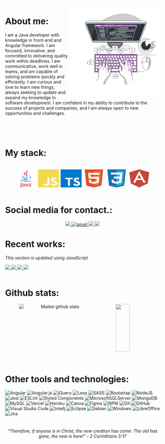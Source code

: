 
<div><img src="./imagens/Code typing-bro.svg" min-width="300px" max-width="300px" width="300px" align="right">
</div>
<div>

# About me:

  I am a Java developer with knowledge in front-end and Angular framework. I am focused, innovative, and committed to delivering quality work within deadlines. I am communicative, work well in teams, and am capable of solving problems quickly and efficiently. I am curious and love to learn new things, always seeking to update and expand my knowledge in software development. I am confident in my ability to contribute to the success of projects and companies, and I am always open to new opportunities and challenges.</div><br>
  <br>
  <br>

# My stack:

<div style="display: inline_block" align="center"><br>
  <img align="center" alt="Java" height="60" width="70" src="https://raw.githubusercontent.com/devicons/devicon/1119b9f84c0290e0f0b38982099a2bd027a48bf1/icons/java/java-original-wordmark.svg">
   <img align="center" alt="Javascript" height="60" width="70" src="https://raw.githubusercontent.com/devicons/devicon/1119b9f84c0290e0f0b38982099a2bd027a48bf1/icons/javascript/javascript-plain.svg">
 <img align="center" alt="Typescript" height="60" width="70" src="https://raw.githubusercontent.com/devicons/devicon/1119b9f84c0290e0f0b38982099a2bd027a48bf1/icons/typescript/typescript-original.svg">
  <img align="center" alt="HTML" height="60" width="70" src="https://raw.githubusercontent.com/devicons/devicon/master/icons/html5/html5-original.svg">
  <img align="center" alt="CSS" height="60" width="70" src="https://raw.githubusercontent.com/devicons/devicon/master/icons/css3/css3-original.svg">
  <img align="center" alt="Angular" height="60" width="70" src="https://raw.githubusercontent.com/devicons/devicon/1119b9f84c0290e0f0b38982099a2bd027a48bf1/icons/angularjs/angularjs-plain.svg">
</div>
<br>

# Social media for contact.:
<div align="center">

<a href="https://www.linkedin.com/in/maikel-grutzmann/">
<img src="https://img.shields.io/badge/linkedin-%230077B5.svg?style=for-the-badge&logo=linkedin&logoColor=white"/>
</a>
<a href="mailto:maike.grutzmann@gmail.com">
<img alt="gmail"src="https://img.shields.io/badge/gmail-%230077B5.svg?style=for-the-badge&logo=gmail&logoColor=white"/>
</a>
<a href="https://www.instagram.com/grietzmann/">
<img src="https://img.shields.io/badge/instagram-%230077B5.svg?style=for-the-badge&logo=instagram&logoColor=white"/>
</a>
<a href="https://twitter.com/grutzmann_dev">
<img src="https://img.shields.io/badge/twitter-%230077B5.svg?style=for-the-badge&logo=twitter&logoColor=white"/>
</a>
</div>

# **Recent works:**
*This section is updated using JavaScript.*

<a href="https://github.com/grutzmanndev/cv">
    <img height=100 src="https://github-readme-stats.vercel.app/api/pin/?username=grutzmanndev&repo=cv&theme=moltack&border_radius=20"/>
  </a>
<a href="https://github.com/grutzmanndev/java-no-fedora-38">
    <img height=100 src="https://github-readme-stats.vercel.app/api/pin/?username=grutzmanndev&repo=java-no-fedora-38&theme=moltack&border_radius=20"/>
  </a>
<a href="https://github.com/grutzmanndev/dash-to-panel">
    <img height=100 src="https://github-readme-stats.vercel.app/api/pin/?username=grutzmanndev&repo=dash-to-panel&theme=moltack&border_radius=20"/>
  </a>
<a href="https://github.com/grutzmanndev/privateGPT">
    <img height=100 src="https://github-readme-stats.vercel.app/api/pin/?username=grutzmanndev&repo=privateGPT&theme=moltack&border_radius=20"/>
  </a>

<br>
<br>

# Github stats:
<div align="center">
  <div style="display: flex; justify-content: center; align-items: center;">
    <img style="width: 50%; height: 155px; object-fit: contain; margin-right: 10px;" src="https://github-readme-stats.vercel.app/api?username=grutzmanndev&show_icons=true&count_private=true&hide_border=true&title_color=9F5CC0&icon_color=9F5CC0&text_color=9F5CC0&bg_color=0d1117" alt="Maikel github stats" />
    <img style="width: 30%; height: 155px; object-fit: contain;" src="https://github-readme-stats.vercel.app/api/top-langs/?username=grutzmanndev&langs_count=10&count_private=true&layout=compact&hide_border=true&title_color=9F5CC0&text_color=9F5CC0&bg_color=0d1117" />
  </div>
</div>

<br>
<br>

# Other tools and technologies:

![Angular](https://img.shields.io/badge/angular-%23DD0031.svg?style=for-the-badge&logo=angular&logoColor=white)
![Angular.js](https://img.shields.io/badge/angular.js-%23E23237.svg?style=for-the-badge&logo=angularjs&logoColor=white)
![jQuery](https://img.shields.io/badge/jquery-%230769AD.svg?style=for-the-badge&logo=jquery&logoColor=white)
![Less](https://img.shields.io/badge/less-2B4C80?style=for-the-badge&logo=less&logoColor=white)
![SASS](https://img.shields.io/badge/SASS-hotpink.svg?style=for-the-badge&logo=SASS&logoColor=white)
![Bootstrap](https://img.shields.io/badge/bootstrap-%23563D7C.svg?style=for-the-badge&logo=bootstrap&logoColor=white)
![NodeJS](https://img.shields.io/badge/node.js-6DA55F?style=for-the-badge&logo=node.js&logoColor=white)
![Jest](https://img.shields.io/badge/-jest-%23C21325?style=for-the-badge&logo=jest&logoColor=white)
![ESLint](https://img.shields.io/badge/ESLint-4B3263?style=for-the-badge&logo=eslint&logoColor=white)
![Styled Components](https://img.shields.io/badge/styled--components-DB7093?style=for-the-badge&logo=styled-components&logoColor=white)
![MicrosoftSQLServer](https://img.shields.io/badge/Microsoft%20SQL%20Sever-CC2927?style=for-the-badge&logo=microsoft%20sql%20server&logoColor=white)
![MongoDB](https://img.shields.io/badge/MongoDB-%234ea94b.svg?style=for-the-badge&logo=mongodb&logoColor=white)
![MySQL](https://img.shields.io/badge/mysql-%2300f.svg?style=for-the-badge&logo=mysql&logoColor=white)
![Vercel](https://img.shields.io/badge/vercel-%23000000.svg?style=for-the-badge&logo=vercel&logoColor=white)
![Heroku](https://img.shields.io/badge/heroku-%23430098.svg?style=for-the-badge&logo=heroku&logoColor=white)
![Canva](https://img.shields.io/badge/Canva-%2300C4CC.svg?style=for-the-badge&logo=Canva&logoColor=white)
![Figma](https://img.shields.io/badge/figma-%23F24E1E.svg?style=for-the-badge&logo=figma&logoColor=white) 
![NPM](https://img.shields.io/badge/NPM-%23000000.svg?style=for-the-badge&logo=npm&logoColor=white)
![Git](https://img.shields.io/badge/git-%23F05033.svg?style=for-the-badge&logo=git&logoColor=white)
![GitHub](https://img.shields.io/badge/github-%23121011.svg?style=for-the-badge&logo=github&logoColor=white)
![Visual Studio Code](https://img.shields.io/badge/Visual%20Studio%20Code-0078d7.svg?style=for-the-badge&logo=visual-studio-code&logoColor=white)
![Intellj](https://img.shields.io/badge/IntelliJ_IDEA-000000.svg?style=for-the-badge&logo=intellij-idea&logoColor=white)
![Eclipse](https://img.shields.io/badge/Eclipse-2C2255?style=for-the-badge&logo=eclipse&logoColor=white)
![Debian](https://img.shields.io/badge/Debian-D70A53?style=for-the-badge&logo=debian&logoColor=white)
![Windows](https://img.shields.io/badge/Windows-0078D6?style=for-the-badge&logo=windows&logoColor=white)
![LibreOffice](https://img.shields.io/badge/LibreOffice-%2318A303?style=for-the-badge&logo=LibreOffice&logoColor=white)
![Jira](https://img.shields.io/badge/jira-%230A0FFF.svg?style=for-the-badge&logo=jira&logoColor=white)

#
<p align="center">
  <em>"Therefore, if anyone is in Christ, the new creation has come: The old has gone, the new is here!" - 2 Corinthians 5:17</em>
</p>
